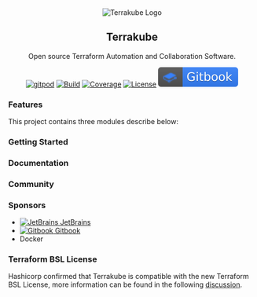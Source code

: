 <br/>
<div id="terrakube" align="center">
    <br />
    <img src="https://avatars.githubusercontent.com/u/80990539?s=200&v=4" alt="Terrakube Logo" width="100"/>
    <h2 border="0">Terrakube</h2>
    <p>Open source Terraform Automation and Collaboration Software.</p>
</div>

<div id="badges" align="center">

[![gitpod](https://img.shields.io/badge/Gitpod-ready--to--code-blue?logo=gitpod&style=flat-square)](https://gitpod.io/#https://github.com/AzBuilder/terrakube)
[![Build](https://github.com/AzBuilder/azb-server/actions/workflows/pull_request.yml/badge.svg)](https://github.com/AzBuilder/azb-server/actions/workflows/pull_request.yml)
[![Coverage](https://sonarcloud.io/api/project_badges/measure?project=AzBuilder_azb-server&metric=coverage)](https://sonarcloud.io/dashboard?id=AzBuilder_azb-server)
[![License](https://img.shields.io/badge/License-Apache%202.0-blue.svg)](https://github.com/AzBuilder/azb-server/blob/main/LICENSE)
[![gitbook](https://raw.githubusercontent.com/aleen42/badges/master/src/gitbook_2.svg)](https://gitpod.io/#https://github.com/AzBuilder/terrakube)


</div>



### Features
This project contains three modules describe below:







### Getting Started

### Documentation


### Community

### Sponsors


- [<img src="https://resources.jetbrains.com/storage/products/company/brand/logos/jb_beam.svg" alt="JetBrains" width="32"> JetBrains](https://jb.gg/OpenSource)
- [<img src="https://uploads-ssl.webflow.com/5c349f90a3cd4515d0564552/5c66e5b48238e30e170da3be_logo.svg" alt="Gitbook" width="32"> Gitbook](https://www.gitbook.com/)
- Docker 

### Terraform BSL License

Hashicorp confirmed that Terrakube is compatible with the new Terraform BSL License, more information can be found in the following [discussion](https://github.com/orgs/AzBuilder/discussions/467).
